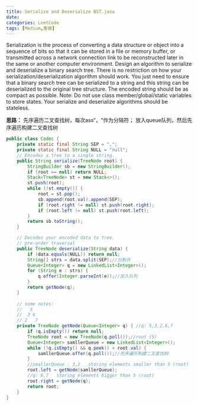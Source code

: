 ```yaml
---
title: Serialize and Deserialize BST.java
date: 
categories: LeetCode
tags: [Medium,重做]
---
```

Serialization is the process of converting a data structure or object into a sequence of bits so that it can be stored in a file or memory buffer, or transmitted across a network connection link to be reconstructed later in the same or another computer environment.
Design an algorithm to serialize and deserialize a binary search tree. There is no restriction on how your serialization/deserialization algorithm should work. You just need to ensure that a binary search tree can be serialized to a string and this string can be deserialized to the original tree structure.
The encoded string should be as compact as possible.
Note: Do not use class member/global/static variables to store states. Your serialize and deserialize algorithms should be stateless.
<!-- more -->
**思路：**
先序遍历二叉查找树，每次ass“，“作为分隔符；
放入queue队列，然后先序遍历构建二叉查找树
``` java
public class Codec {
    private static final String SEP = ",";
    private static final String NULL = "null";
    // Encodes a tree to a single string.
    public String serialize(TreeNode root) {
        StringBuilder sb = new StringBuilder();
        if (root == null) return NULL;
        Stack<TreeNode> st = new Stack<>();
        st.push(root);
        while (!st.empty()) {
            root = st.pop();
            sb.append(root.val).append(SEP);
            if (root.right != null) st.push(root.right);
            if (root.left != null) st.push(root.left);
        }
        return sb.toString();
    }

    // Decodes your encoded data to tree.
    // pre-order traversal
    public TreeNode deserialize(String data) {
        if (data.equals(NULL)) return null;
        String[] strs = data.split(SEP);//分割开
        Queue<Integer> q = new LinkedList<Integer>();
        for (String e : strs) {
            q.offer(Integer.parseInt(e));//加入队列
        }
        return getNode(q);
    }
    
    // some notes:
    //   5
    //  3 6
    // 2   7
    private TreeNode getNode(Queue<Integer> q) { //q: 5,3,2,6,7
        if (q.isEmpty()) return null;
        TreeNode root = new TreeNode(q.poll());//root (5)
        Queue<Integer> samllerQueue = new LinkedList<Integer>();
        while (!q.isEmpty() && q.peek() < root.val) {
            samllerQueue.offer(q.poll());//先序遍历构建二叉查找树
        }
        //smallerQueue : 3,2   storing elements smaller than 5 (root)
        root.left = getNode(samllerQueue);
        //q: 6,7   storing elements bigger than 5 (root)
        root.right = getNode(q);
        return root;
    }
}
``` 